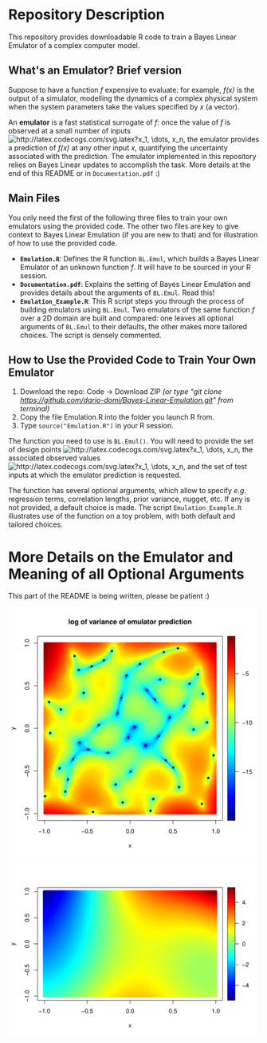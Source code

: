 # Repository Description
This repository provides downloadable R code to train a Bayes Linear Emulator of a complex computer model.

## What's an Emulator? Brief version
Suppose to have a function *f* expensive to evaluate: for example, *f(x)* is the output of 
a simulator, modelling the dynamics of a complex physical system when the system parameters take the values specified by *x* (a vector). 

An **emulator** is a fast statistical surrogate of *f*: once the value of *f* is observed at a small number of inputs
<img src="http://latex.codecogs.com/svg.latex?x_1,&space;\dots,&space;x_n" title="http://latex.codecogs.com/svg.latex?x_1, \dots, x_n" />,
the emulator provides a prediction of *f(x)* at any other input *x*, quantifying the uncertainty associated with the prediction. 
The emulator implemented in this repository relies on Bayes Linear updates to accomplish the task. More details at the end of this README or in `Documentation.pdf` :)

## Main Files
You only need the first of the following three files to train your own emulators using the provided code. The other two files are key to give context to Bayes Linear Emulation (if you are new to that) and for illustration of how to use the provided code.
* **`Emulation.R`**: Defines the R function `BL.Emul`, which builds a Bayes Linear Emulator of an unknown function *f*. It will have to be sourced in your R session.
* **`Documentation.pdf`**: Explains the setting of Bayes Linear Emulation and provides details about the arguments of `BL.Emul`. Read this!
* **`Emulation_Example.R`**: This R script steps you through the process of building emulators using `BL.Emul`. Two emulators of the same function _f_ over a 2D domain are built and compared: one leaves all optional arguments of `BL.Emul` to their defaults, the other makes more tailored choices. The script is densely commented.

## How to Use the Provided Code to Train Your Own Emulator
1. Download the repo: Code -> Download ZIP *(or type "git clone https://github.com/dario-domi/Bayes-Linear-Emulation.git" from terminal)*
2. Copy the file Emulation.R into the folder you launch R from.
3. Type `source("Emulation.R")` in your R session.

The function you need to use is `BL.Emul()`. 
You will need to provide the set of design points
<img src="http://latex.codecogs.com/svg.latex?x_1,&space;\dots,&space;x_n" title="http://latex.codecogs.com/svg.latex?x_1, \dots, x_n" />,
the associated observed values 
<img src="http://latex.codecogs.com/svg.latex?f(x_1),&space;\dots,&space;f(x_n)" title="http://latex.codecogs.com/svg.latex?x_1, \dots, x_n" />,
and the set of test inputs at which the emulator prediction is requested.

The function has several optional arguments, which allow to specify *e.g.* regression terms, correlation lengths, prior variance, nugget, etc. If any is not provided, a default choice is made. The script `Emulation_Example.R` illustrates use of the function on a toy problem, with both default and tailored choices.

# More Details on the Emulator and Meaning of all Optional Arguments
<!--
An overview of the role of each optional argument is provided inside 
-->
This part of the README is being written, please be patient :)

<img width="500" src="https://github.com/dario-domi/Bayes-Linear-Emulation/blob/main/Pictures/Emul_Var.png">
<img width="500" src="https://github.com/dario-domi/Bayes-Linear-Emulation/blob/main/Pictures/Function_f.png">


<!--
## Computational Note
but outperforms a "more natural" nested-loop structure by orders of magnitude. The  
# A bit more detail
-->
